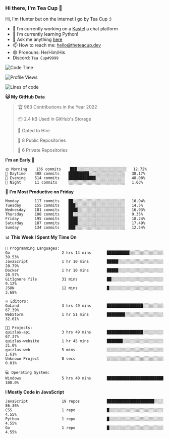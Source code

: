 ### Hi there, I'm Tea Cup 👋 

Hi, I'm Hunter but on the internet I go by Tea Cup :)

- 🔭 I’m currently working on a [Kastel](https://github.com/Kastelll) a chat platform
- 🌱 I’m currently learning Python!
- 💬 Ask me anything [here](https://github.com/TheTeaCup/TheTeaCup/issues)
- 📫 How to reach me: [hello@theteacup.dev](mailto:hello@theteacup.dev)
- 😄 Pronouns: He/Him/His
- Discord: `Tea Cup#9999`

<!--START_SECTION:waka-->
![Code Time](http://img.shields.io/badge/Code%20Time-239%20hrs%2026%20mins-blue)

![Profile Views](http://img.shields.io/badge/Profile%20Views-9-blue)

![Lines of code](https://img.shields.io/badge/From%20Hello%20World%20I%27ve%20Written-70%20Thousand%20lines%20of%20code-blue)

**🐱 My GitHub Data** 

> 🏆 963 Contributions in the Year 2022
 > 
> 📦 2.4 kB Used in GitHub's Storage 
 > 
> 💼 Opted to Hire
 > 
> 📜 8 Public Repositories 
 > 
> 🔑 6 Private Repositories  
 > 
**I'm an Early 🐤** 

```text
🌞 Morning    136 commits    ███░░░░░░░░░░░░░░░░░░░░░░   12.72% 
🌆 Daytime    408 commits    █████████░░░░░░░░░░░░░░░░   38.17% 
🌃 Evening    514 commits    ████████████░░░░░░░░░░░░░   48.08% 
🌙 Night      11 commits     ░░░░░░░░░░░░░░░░░░░░░░░░░   1.03%

```
📅 **I'm Most Productive on Friday** 

```text
Monday       117 commits    ██░░░░░░░░░░░░░░░░░░░░░░░   10.94% 
Tuesday      155 commits    ███░░░░░░░░░░░░░░░░░░░░░░   14.5% 
Wednesday    181 commits    ████░░░░░░░░░░░░░░░░░░░░░   16.93% 
Thursday     100 commits    ██░░░░░░░░░░░░░░░░░░░░░░░   9.35% 
Friday       195 commits    ████░░░░░░░░░░░░░░░░░░░░░   18.24% 
Saturday     187 commits    ████░░░░░░░░░░░░░░░░░░░░░   17.49% 
Sunday       134 commits    ███░░░░░░░░░░░░░░░░░░░░░░   12.54%

```


📊 **This Week I Spent My Time On** 

```text
💬 Programming Languages: 
Go                       2 hrs 14 mins       ██████████░░░░░░░░░░░░░░░   39.53% 
JavaScript               1 hr 10 mins        █████░░░░░░░░░░░░░░░░░░░░   20.79% 
Docker                   1 hr 10 mins        █████░░░░░░░░░░░░░░░░░░░░   20.57% 
GitIgnore file           31 mins             ██░░░░░░░░░░░░░░░░░░░░░░░   9.12% 
JSON                     12 mins             █░░░░░░░░░░░░░░░░░░░░░░░░   3.68%

🔥 Editors: 
GoLand                   3 hrs 49 mins       ████████████████░░░░░░░░░   67.39% 
WebStorm                 1 hr 51 mins        ████████░░░░░░░░░░░░░░░░░   32.61%

🐱‍💻 Projects: 
quizlas-api              3 hrs 49 mins       ████████████████░░░░░░░░░   67.37% 
quizlas-website          1 hr 45 mins        ███████░░░░░░░░░░░░░░░░░░   31.0% 
quizlas-web              5 mins              ░░░░░░░░░░░░░░░░░░░░░░░░░   1.61% 
Unknown Project          0 secs              ░░░░░░░░░░░░░░░░░░░░░░░░░   0.01%

💻 Operating System: 
Windows                  5 hrs 40 mins       █████████████████████████   100.0%

```

**I Mostly Code in JavaScript** 

```text
JavaScript               19 repos            █████████████████████░░░░   86.36% 
CSS                      1 repo              █░░░░░░░░░░░░░░░░░░░░░░░░   4.55% 
Python                   1 repo              █░░░░░░░░░░░░░░░░░░░░░░░░   4.55% 
Go                       1 repo              █░░░░░░░░░░░░░░░░░░░░░░░░   4.55%

```



<!--END_SECTION:waka-->
